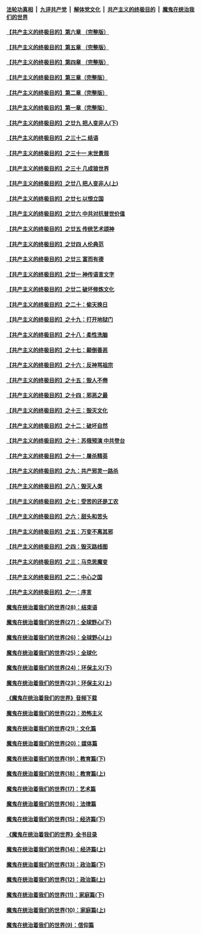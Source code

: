 

####  [法轮功真相](../../../../basic/blob/master/README.md?t=06161431) &nbsp;|&nbsp; [九评共产党](../../../../9ping.md/blob/master/README.md?t=06161431) &nbsp;|&nbsp; [解体党文化](../../../../jtdwh.md/blob/master/README.md?t=06161431)  &nbsp;|&nbsp; [共产主义的终极目的](../../../../gczydzjmd.md/blob/master/README.md?t=06161431) &nbsp;|&nbsp; [魔鬼在统治我们的世界](../../../../mgztzwmdsj.md/blob/master/README.md?t=06161431) 

#### [【共产主义的终极目的】第六章 （完整版）](../pages/nsc422/n11428913.md?t=06161431) 

#### [【共产主义的终极目的】第五章 （完整版）](../pages/nsc422/n11428912.md?t=06161431) 

#### [【共产主义的终极目的】第四章 （完整版）](../pages/nsc422/n11428907.md?t=06161431) 

#### [【共产主义的终极目的】第三章（完整版）](../pages/nsc422/n11428848.md?t=06161431) 

#### [【共产主义的终极目的】第二章（完整版）](../pages/nsc422/n11428831.md?t=06161431) 

#### [【共产主义的终极目的】第一章（完整版）](../pages/nsc422/n11417651.md?t=06161431) 

#### [【共产主义的终极目的】之廿九 把人变非人(下)](../pages/nsc422/n11344140.md?t=06161431) 

#### [【共产主义的终极目的】之三十二 结语](../pages/nsc422/n11360535.md?t=06161431) 

#### [【共产主义的终极目的】之三十一 末世景观](../pages/nsc422/n11351129.md?t=06161431) 

#### [【共产主义的终极目的】之三十 几成狼世界](../pages/nsc422/n11348280.md?t=06161431) 

#### [【共产主义的终极目的】之廿八 把人变非人(上)](../pages/nsc422/n11340492.md?t=06161431) 

#### [【共产主义的终极目的】之廿七 以恨立国](../pages/nsc422/n11336944.md?t=06161431) 

#### [【共产主义的终极目的】之廿六 中共对抗普世价值](../pages/nsc422/n11324785.md?t=06161431) 

#### [【共产主义的终极目的】之廿五 传统艺术颂神](../pages/nsc422/n11296396.md?t=06161431) 

#### [【共产主义的终极目的】之廿四 人伦典范](../pages/nsc422/n11296397.md?t=06161431) 

#### [【共产主义的终极目的】之廿三 富而有德](../pages/nsc422/n11283598.md?t=06161431) 

#### [【共产主义的终极目的】之廿一 神传语言文字](../pages/nsc422/n11263265.md?t=06161431) 

#### [【共产主义的终极目的】之廿二 破坏修炼文化](../pages/nsc422/n11245728.md?t=06161431) 

#### [【共产主义的终极目的】之二十：偷天换日](../pages/nsc422/n11238846.md?t=06161431) 

#### [【共产主义的终极目的】之十九：打开地狱门](../pages/nsc422/n11206376.md?t=06161431) 

#### [【共产主义的终极目的】之十八：柔性洗脑](../pages/nsc422/n11199994.md?t=06161431) 

#### [【共产主义的终极目的】之十七：颠倒善恶](../pages/nsc422/n11179782.md?t=06161431) 

#### [【共产主义的终极目的】之十六：反神骂祖宗](../pages/nsc422/n11166798.md?t=06161431) 

#### [【共产主义的终极目的】之十五：毁人不倦](../pages/nsc422/n11166792.md?t=06161431) 

#### [【共产主义的终极目的】之十四：邪恶之最](../pages/nsc422/n11150249.md?t=06161431) 

#### [【共产主义的终极目的】之十三：毁灭文化](../pages/nsc422/n11135227.md?t=06161431) 

#### [【共产主义的终极目的】之十二：破坏自然](../pages/nsc422/n11135214.md?t=06161431) 

#### [【共产主义的终极目的】之十：苏俄预演 中共登台](../pages/nsc422/n11118424.md?t=06161431) 

#### [【共产主义的终极目的】之十一：屠杀精英](../pages/nsc422/n11118442.md?t=06161431) 

#### [【共产主义的终极目的】之九：共产邪灵一路杀](../pages/nsc422/n11114139.md?t=06161431) 

#### [【共产主义的终极目的】之八：毁灭人类](../pages/nsc422/n11108503.md?t=06161431) 

#### [【共产主义的终极目的】之七：受苦的还是工农](../pages/nsc422/n11101809.md?t=06161431) 

#### [【共产主义的终极目的】之六：甜头和苦头](../pages/nsc422/n11096971.md?t=06161431) 

#### [【共产主义的终极目的】之五：万变不离其邪](../pages/nsc422/n11091285.md?t=06161431) 

#### [【共产主义的终极目的】之四：毁灭路线图](../pages/nsc422/n11086284.md?t=06161431) 

#### [【共产主义的终极目的】之三：马克思魔变](../pages/nsc422/n11061941.md?t=06161431) 

#### [【共产主义的终极目的】之二：中心之国](../pages/nsc422/n11047728.md?t=06161431) 

#### [【共产主义的终极目的】之一：序言](../pages/nsc422/n11086077.md?t=06161431) 

#### [魔鬼在统治着我们的世界(28)：结束语](../pages/nsc422/n10936246.md?t=06161431) 

#### [魔鬼在统治着我们的世界(27)：全球野心(下)](../pages/nsc422/n10928319.md?t=06161431) 

#### [魔鬼在统治着我们的世界(26)：全球野心(上)](../pages/nsc422/n10900318.md?t=06161431) 

#### [魔鬼在统治着我们的世界(25)：全球化](../pages/nsc422/n10788205.md?t=06161431) 

#### [魔鬼在统治着我们的世界(24)：环保主义(下)](../pages/nsc422/n10695307.md?t=06161431) 

#### [魔鬼在统治着我们的世界(23)：环保主义(上)](../pages/nsc422/n10688613.md?t=06161431) 

#### [《魔鬼在统治着我们的世界》音频下载](../pages/nsc422/n10635553.md?t=06161431) 

#### [魔鬼在统治着我们的世界(22)：恐怖主义](../pages/nsc422/n10614727.md?t=06161431) 

#### [魔鬼在统治着我们的世界(21)：文化篇](../pages/nsc422/n10597706.md?t=06161431) 

#### [魔鬼在统治着我们的世界(20)：媒体篇](../pages/nsc422/n10586579.md?t=06161431) 

#### [魔鬼在统治着我们的世界(19)：教育篇(下)](../pages/nsc422/n10564808.md?t=06161431) 

#### [魔鬼在统治着我们的世界(18)：教育篇(上)](../pages/nsc422/n10526970.md?t=06161431) 

#### [魔鬼在统治着我们的世界(17)：艺术篇](../pages/nsc422/n10499093.md?t=06161431) 

#### [魔鬼在统治着我们的世界(16)：法律篇](../pages/nsc422/n10485969.md?t=06161431) 

#### [魔鬼在统治着我们的世界(15)：经济篇(下)](../pages/nsc422/n10469975.md?t=06161431) 

#### [《魔鬼在统治着我们的世界》全书目录](../pages/nsc422/n10464261.md?t=06161431) 

#### [魔鬼在统治着我们的世界(14)：经济篇(上)](../pages/nsc422/n10457370.md?t=06161431) 

#### [魔鬼在统治着我们的世界(13)：政治篇(下)](../pages/nsc422/n10448270.md?t=06161431) 

#### [魔鬼在统治着我们的世界(12)：政治篇(上)](../pages/nsc422/n10444576.md?t=06161431) 

#### [魔鬼在统治着我们的世界(11)：家庭篇(下)](../pages/nsc422/n10440961.md?t=06161431) 

#### [魔鬼在统治着我们的世界(10)：家庭篇(上)](../pages/nsc422/n10435448.md?t=06161431) 

#### [魔鬼在统治着我们的世界(9)：信仰篇](../pages/nsc422/n10432159.md?t=06161431) 

